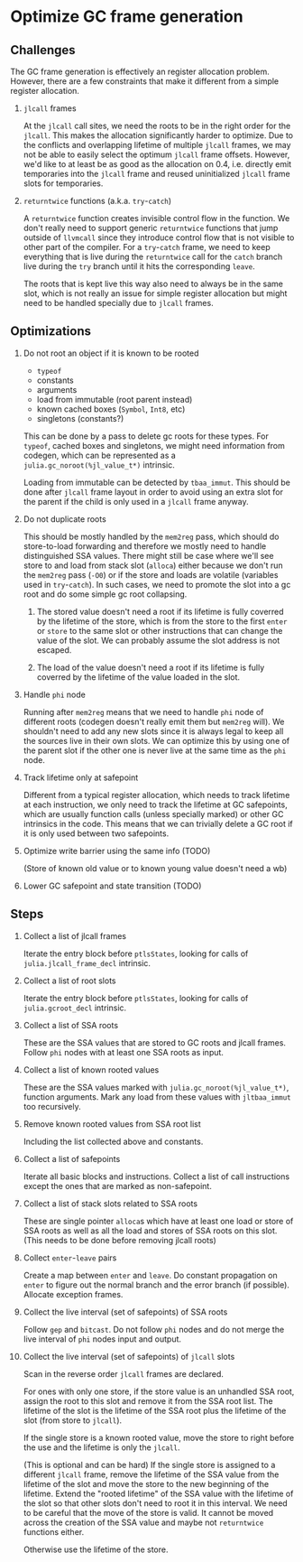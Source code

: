 # Optimize GC frame generation

## Challenges

The GC frame generation is effectively an register allocation problem.
However, there are a few constraints that make it different from a simple
register allocation.

1. `jlcall` frames

    At the `jlcall` call sites, we need the roots to be in the right order for
    the `jlcall`. This makes the allocation significantly harder to optimize.
    Due to the conflicts and overlapping lifetime of multiple `jlcall` frames,
    we may not be able to easily select the optimum `jlcall` frame offsets.
    However, we'd like to at least be as good as the allocation on 0.4, i.e.
    directly emit temporaries into the `jlcall` frame and reused uninitialized
    `jlcall` frame slots for temporaries.

2. `returntwice` functions (a.k.a. `try`-`catch`)

    A `returntwice` function creates invisible control flow in the function.
    We don't really need to support generic `returntwice` functions that
    jump outside of `llvmcall` since they introduce control flow that is not
    visible to other part of the compiler. For a `try`-`catch` frame,
    we need to keep everything that is live during the `returntwice` call for
    the `catch` branch live during the `try` branch until it hits the
    corresponding `leave`.

    The roots that is kept live this way also need to always be in the same
    slot, which is not really an issue for simple register allocation but
    might need to be handled specially due to `jlcall` frames.

## Optimizations

1. Do not root an object if it is known to be rooted

    * `typeof`
    * constants
    * arguments
    * load from immutable (root parent instead)
    * known cached boxes (`Symbol`, `Int8`, etc)
    * singletons (constants?)

    This can be done by a pass to delete gc roots for these types.
    For `typeof`, cached boxes and singletons, we might need information from
    codegen, which can be represented as a `julia.gc_noroot(%jl_value_t*)`
    intrinsic.

    Loading from immutable can be detected by `tbaa_immut`.
    This should be done after `jlcall` frame layout in order to avoid using
    an extra slot for the parent if the child is only used in a `jlcall` frame
    anyway.

2. Do not duplicate roots

    This should be mostly handled by the `mem2reg` pass, which should do
    store-to-load forwarding and therefore we mostly need to handle
    distinguished SSA values. There might still be case where we'll see store to
    and load from stack slot (`alloca`) either because we don't run the
    `mem2reg` pass (`-O0`) or if the store and loads are volatile (variables
    used in `try`-`catch`). In such cases, we need to promote the slot into
    a gc root and do some simple gc root collapsing.

    1. The stored value doesn't need a root if its lifetime is fully coverred
       by the lifetime of the store, which is from the store to the first
       `enter` or `store` to the same slot or other instructions that can change
       the value of the slot. We can probably assume the slot address is not
       escaped.

    2. The load of the value doesn't need a root if its lifetime is fully
       coverred by the lifetime of the value loaded in the slot.

3. Handle `phi` node

    Running after `mem2reg` means that we need to handle `phi` node of
    different roots (codegen doesn't really emit them but `mem2reg` will).
    We shouldn't need to add any new slots since it is always legal to keep
    all the sources live in their own slots. We can optimize this by using
    one of the parent slot if the other one is never live at the same time
    as the `phi` node.

4. Track lifetime only at safepoint

    Different from a typical register allocation, which needs to track lifetime
    at each instruction, we only need to track the lifetime at GC safepoints,
    which are usually function calls (unless specially marked) or other GC
    intrinsics in the code. This means that we can trivially delete a GC root
    if it is only used between two safepoints.

5. Optimize write barrier using the same info (TODO)

    (Store of known old value or to known young value doesn't need a wb)

6. Lower GC safepoint and state transition (TODO)

## Steps

1. Collect a list of jlcall frames

    Iterate the entry block before `ptlsStates`, looking for calls of
    `julia.jlcall_frame_decl` intrinsic.

2. Collect a list of root slots

    Iterate the entry block before `ptlsStates`, looking for calls of
    `julia.gcroot_decl` intrinsic.

3. Collect a list of SSA roots

    These are the SSA values that are stored to GC roots and jlcall frames.
    Follow `phi` nodes with at least one SSA roots as input.

4. Collect a list of known rooted values

    These are the SSA values marked with `julia.gc_noroot(%jl_value_t*)`,
    function arguments. Mark any load from these values with `jltbaa_immut`
    too recursively.

5. Remove known rooted values from SSA root list

    Including the list collected above and constants.

6. Collect a list of safepoints

    Iterate all basic blocks and instructions. Collect a list of call
    instructions except the ones that are marked as non-safepoint.

7. Collect a list of stack slots related to SSA roots

    These are single pointer `alloca`s which have at least one load or store
    of SSA roots as well as all the load and stores of SSA roots on this slot.
    (This needs to be done before removing jlcall roots)

8. Collect `enter`-`leave` pairs

    Create a map between `enter` and `leave`. Do constant propagation on
    `enter` to figure out the normal branch and the error branch (if possible).
    Allocate exception frames.

9. Collect the live interval (set of safepoints) of SSA roots

    Follow `gep` and `bitcast`. Do not follow `phi` nodes and do not merge
    the live interval of `phi` nodes input and output.

10. Collect the live interval (set of safepoints) of `jlcall` slots

    Scan in the reverse order `jlcall` frames are declared.

    For ones with only one store, if the store value is an unhandled SSA root,
    assign the root to this slot and remove it from the SSA root list.
    The lifetime of the slot is the lifetime of the SSA root plus the lifetime
    of the slot (from store to `jlcall`).

    If the single store is a known rooted value, move the store to right before
    the use and the lifetime is only the `jlcall`.

    (This is optional and can be hard) If the single store is assigned to a
    different `jlcall` frame, remove the lifetime of the SSA value from the
    lifetime of the slot and move the store to the new beginning of the lifetime.
    Extend the "rooted lifetime" of the SSA value with the lifetime of
    the slot so that other slots don't need to root it in this interval.
    We need to be careful that the move of the store is valid.
    It cannot be moved across the creation of the SSA value and
    maybe not `returntwice` functions either.

    Otherwise use the lifetime of the store.
